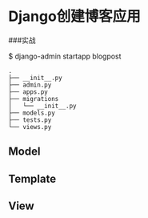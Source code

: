 Django创建博客应用
===

###实战

$ django-admin startapp blogpost

```
.
├── __init__.py
├── admin.py
├── apps.py
├── migrations
│   └── __init__.py
├── models.py
├── tests.py
└── views.py
```

Model
---

Template
---

View
---

